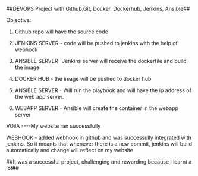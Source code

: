 ##DEVOPS Project with Github,Git, Docker, Dockerhub, Jenkins, Ansible##

Objective:


1. Github repo will have the source code

2. JENKINS SERVER - code will be pushed to jenkins with the help of webhook

3. ANSIBLE SERVER- Jenkins server will receive the dockerfile and build the image

4. DOCKER HUB - the image will be pushed to docker hub

5. ANSIBLE SERVER - Will run the playbook and will have the ip address of the web app server. 

6. WEBAPP SERVER - Ansible will create the container in the webapp server

VOilA ----My website ran successfully

WEBHOOK - added webhook in github and was successully integrated with jenkins. So it meants that whenever there is a new commit, jenkins will build automatically and change will reflect on my website


##It was a successful project, challenging and rewarding because I learnt a lot##

